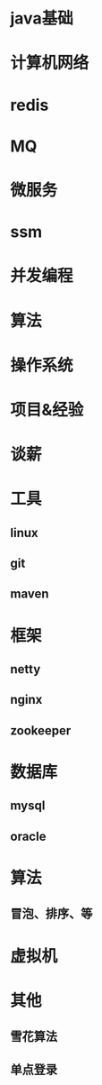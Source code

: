# java基础

# 计算机网络

# redis

# MQ

# 微服务

# ssm

# 并发编程

# 算法

# 操作系统

# 项目&经验

# 谈薪

# 工具

## linux

## git

## maven

# 框架

## netty

## nginx

## zookeeper

# 数据库

## mysql

## oracle

# 算法

## 冒泡、排序、等

# 虚拟机

# 其他

## 雪花算法

## 单点登录







